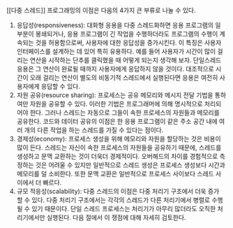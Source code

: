 [[다중 스레드]] 프로그래밍의 이점은 다음의 4가지 큰 부류로 나눌 수 있다.
1. 응답성(responsiveness): 대화형 응용을 다중 스레드화하면 응용 프로그램의 일부분이 봉쇄되거나, 응용 프로그램이 긴 작업을 수행하더라도 프로그램의 수행이 계속되는 것을 허용함으로써, 사용자에 대한 응답성을 증가시킨다. 이 특징은 사용자 인터페이스를 설계하는 데 있어 특히 유용하다. 예를 들어 사용자가 시간이 많이 걸리는 연산을 시작하는 단추를 클릭했을 때 어떻게 되는지 생각해 보자. 단일스레드 응용은 그 연산이 완료될 때까지 사용자에게 응답하지 않을 것이다. 대조적으로 시간이 오래 걸리는 연산이 별도의 비동기적 스레드에서 실행된다면 응용은 여전히 사용자에게 응답할 수 있다.
2.	자원 공유(resource sharing): 프로세스는 공유 메모리와 메시지 전달 기법을 통하여만 자원을 공유할 수 있다. 이러한 기법은 프로그래머에 의해 명시적으로 처리되어야 한다. 그러나 스레드는 자동으로 그들이 속한 프로세스의 자원들과 메모리를 공유한다. 코드와 데이터 공유의 이점은 한 응용 프로그램이 같은 주소 공간 내에 여러 개의 다른 작업을 하는 스레드를 가질 수 있다는 점이다.
3.	경제성(economy): 프로세스 생성을 위해 메모리와 자원을 할당하는 것은 비용이 많이 든다. 스레드는 자신이 속한 프로세스의 자원들을 공유하기 때문에, 스레드를 생성하고 문맥 교환하는 것이 더욱더 경제적이다. 오버해드의 차이를 경험적으로 측정하는 것은 어려울 수 있지만 일반적으로 스레드 생성은 프로세스 생성보다 시간과 메모리를 덜 소비한다. 또한 문맥 교환은 일반적으로 프로세스 사이보다 스레드 사이에서 더 빠르다.
4. 규모 적응성(scalability): 다중 스레드의 이점은 다중 처리기 구조에서 더욱 증가 할 수 있다. 다중 처리기 구조에서는 각각의 스레드가 다른 처리기에서 병렬로 수행될 수 있기 때문이다. 단일 스레드 프로세스는 처리기가 아무리 많더라도 오직한 처리기에서만 실행된다. 다음 절에서 이 쟁점에 대해 자세히 검토한다.
